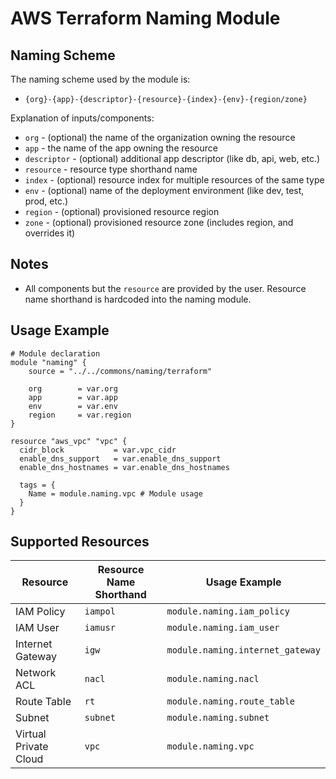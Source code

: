 # AWS Terraform Naming Module

## Naming Scheme

The naming scheme used by the module is:
* ```{org}-{app}-{descriptor}-{resource}-{index}-{env}-{region/zone}```

Explanation of inputs/components:
* ```org``` - (optional) the name of the organization owning the resource
* ```app``` - the name of the app owning the resource
* ```descriptor``` - (optional) additional app descriptor (like db, api, web, etc.)
* ```resource``` - resource type shorthand name
* ```index``` - (optional) resource index for multiple resources of the same type
* ```env``` - (optional) name of the deployment environment (like dev, test, prod, etc.)
* ```region``` - (optional) provisioned resource region
* ```zone``` - (optional) provisioned resource zone (includes region, and overrides it)

## Notes
* All components but the ```resource``` are provided by the user. Resource name shorthand is hardcoded into the naming module.

## Usage Example

```
# Module declaration
module "naming" {
    source = "../../commons/naming/terraform"

    org        = var.org
    app        = var.app
    env        = var.env
    region     = var.region
}

resource "aws_vpc" "vpc" {
  cidr_block           = var.vpc_cidr
  enable_dns_support   = var.enable_dns_support
  enable_dns_hostnames = var.enable_dns_hostnames

  tags = {
    Name = module.naming.vpc # Module usage
  }
}
```

## Supported Resources

| Resource              | Resource Name Shorthand | Usage Example                        |
| --------------------- | ----------------------- | ------------------------------------ |
| IAM Policy            | ```iampol```            | ```module.naming.iam_policy```       |
| IAM User              | ```iamusr```            | ```module.naming.iam_user```         |
| Internet Gateway      | ```igw```               | ```module.naming.internet_gateway``` |
| Network ACL           | ```nacl```              | ```module.naming.nacl```             |
| Route Table           | ```rt```                | ```module.naming.route_table```      |
| Subnet                | ```subnet```            | ```module.naming.subnet```           |
| Virtual Private Cloud | ```vpc```               | ```module.naming.vpc```              |
